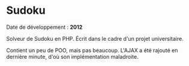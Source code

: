 Sudoku
======

Date de développement : **2012**

Solveur de Sudoku en PHP. Écrit dans le cadre d'un projet universitaire.

Contient un peu de POO, mais pas beaucoup. L'AJAX a été rajouté en dernière minute, d'où son implémentation maladroite.